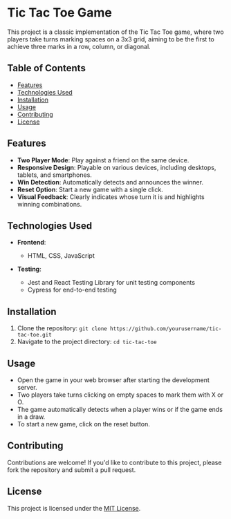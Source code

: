 # Tic Tac Toe Game

This project is a classic implementation of the Tic Tac Toe game, where two players take turns marking spaces on a 3x3 grid, aiming to be the first to achieve three marks in a row, column, or diagonal.

## Table of Contents

- [Features](#features)
- [Technologies Used](#technologies-used)
- [Installation](#installation)
- [Usage](#usage)
- [Contributing](#contributing)
- [License](#license)

## Features

- **Two Player Mode**: Play against a friend on the same device.
- **Responsive Design**: Playable on various devices, including desktops, tablets, and smartphones.
- **Win Detection**: Automatically detects and announces the winner.
- **Reset Option**: Start a new game with a single click.
- **Visual Feedback**: Clearly indicates whose turn it is and highlights winning combinations.

## Technologies Used

- **Frontend**:
  - HTML, CSS, JavaScript
    
- **Testing**:
  - Jest and React Testing Library for unit testing components
  - Cypress for end-to-end testing

## Installation

1. Clone the repository: `git clone https://github.com/yourusername/tic-tac-toe.git`
2. Navigate to the project directory: `cd tic-tac-toe`

## Usage

- Open the game in your web browser after starting the development server.
- Two players take turns clicking on empty spaces to mark them with X or O.
- The game automatically detects when a player wins or if the game ends in a draw.
- To start a new game, click on the reset button.

## Contributing

Contributions are welcome! If you'd like to contribute to this project, please fork the repository and submit a pull request.

## License

This project is licensed under the [MIT License](LICENSE).
